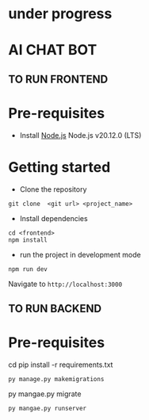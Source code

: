 # under progress
# AI CHAT BOT 
##  TO RUN FRONTEND 
# Pre-requisites
- Install [Node.js](https://nodejs.org/en/) Node.js v20.12.0 (LTS)
 
 
# Getting started
- Clone the repository
```
git clone  <git url> <project_name>
```
- Install dependencies
```
cd <frontend>
npm install
```
- run the project in development mode
```
npm run dev
```
  Navigate to `http://localhost:3000`


##  TO RUN BACKEND
# Pre-requisites
cd <DJANGO>
pip install -r requirements.txt
```
py manage.py makemigrations 
```
py mangae.py migrate
```
py mangae.py runserver
```

  
